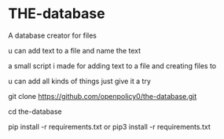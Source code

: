 # THE-database
A database creator for files

u can add text to a file and name the text

a small script i made for adding text to a file and creating files to

u can add all kinds of things just give it a try

git clone https://github.com/openpolicy0/the-database.git

cd the-database

pip install -r requirements.txt or pip3 install -r requirements.txt 
